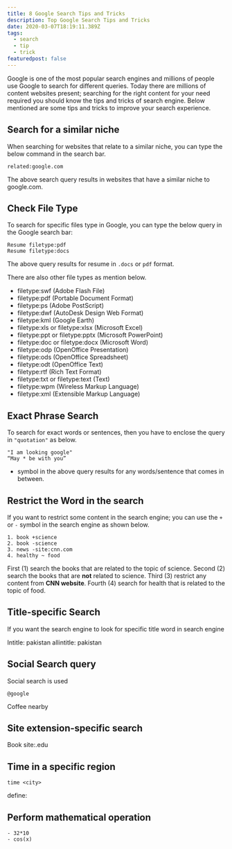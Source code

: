 ```yaml
---
title: 8 Google Search Tips and Tricks
description: Top Google Search Tips and Tricks
date: 2020-03-07T18:19:11.389Z
tags:
  - search
  - tip
  - trick
featuredpost: false
---
```

Google is one of the most popular search engines and millions of people use Google to search for different queries. Today there are millions of content websites present; searching for the right content for your need required you should know the tips and tricks of search engine. Below mentioned are some tips and tricks to improve your search experience.

## Search for a similar niche

When searching for websites that relate to a similar niche, you can type the below command in the search bar.

```
related:google.com
```

The above search query results in websites that have a similar niche to google.com.

## Check File Type

To search for specific files type in Google, you can type the below query in the Google search bar: 

```
Resume filetype:pdf
Resume filetype:docs
```

The above query results for resume in `.docs` or `pdf` format.

There are also other file types as mention below.

- filetype:swf (Adobe Flash File)
- filetype:pdf (Portable Document Format)
- filetype:ps (Adobe PostScript)
- filetype:dwf (AutoDesk Design Web Format)
- filetype:kml (Google Earth)
- filetype:xls or filetype:xlsx (Microsoft Excel)
- filetype:ppt or filetype:pptx (Microsoft PowerPoint)
- filetype:doc or filetype:docx (Microsoft Word)
- filetype:odp (OpenOffice Presentation)
- filetype:ods (OpenOffice Spreadsheet)
- filetype:odt (OpenOffice Text)
- filetype:rtf (Rich Text Format)
- filetype:txt or filetype:text (Text)
- filetype:wpm (Wireless Markup Language)
- filetype:xml (Extensible Markup Language)

## Exact Phrase Search

To search for exact words or sentences, then you have to enclose the query in `"quotation"` as below.

```
"I am looking google"
“May * be with you”
```
* symbol in the above query results for any words/sentence that comes in between.

## Restrict the Word in the search

If you want to restrict some content in the search engine; you can use the `+` or `-` symbol in the search engine as shown below.

```
1. book +science
2. book -science
3. news -site:cnn.com
4. healthy ~ food
```
First (1) search the books that are related to the topic of science. Second (2) search the books that are **not** related to science. Third (3) restrict any content from **CNN website**. Fourth (4) search for health that is related to the topic of food.

## Title-specific Search

If you want the search engine to look for specific title word in search engine

Intitle: pakistan
allintitle: pakistan

## Social Search query

Social search is used
```
@google
```


Coffee nearby

## Site extension-specific search 

Book site:.edu

## Time in a specific region

```
time <city>
```

define: <keyword>


## Perform mathematical operation

```
- 32*10
- cos(x)

``` 

